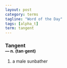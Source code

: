 ```yaml
---
layout: post
category: terms
tagline: "Word of the Day"
tags: [alpha_t]
term: tangent
---
```


<h3>Tangent<br/> <small>&mdash; n. (tan<span>&middot;</span>gent)</small></h3>
<p><ol>
<li>a male sunbather</li>
</ol></p>

